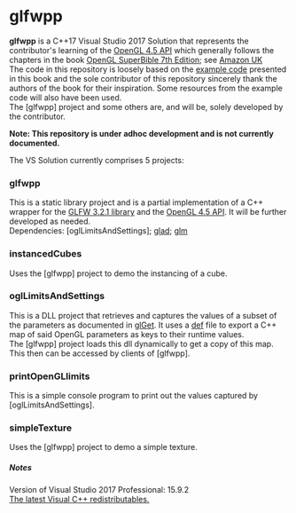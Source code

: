 # glfwpp
**glfwpp** is a C++17 Visual Studio 2017 Solution that represents the contributor's learning
of the [OpenGL 4.5 API](https://www.khronos.org/registry/OpenGL-Refpages/gl4/)
which generally follows the chapters in the book [OpenGL SuperBible 7th Edition](http://www.openglsuperbible.com/);
 see [Amazon UK](https://www.amazon.co.uk/OpenGL-Superbible-Comprehensive-Tutorial-Reference/dp/0672337479/ref=sr_1_1?ie=UTF8&qid=1543245854&sr=8-1&keywords=opengl+superbible+comprehensive+tutorial+and+reference)  
The code in this repository is loosely based on the [example code](http://www.openglsuperbible.com/example-code/)
presented in this book and the sole contributor of this repository sincerely thank the
authors of the book for their inspiration. Some resources from the example code will also have been used.  
The [glfwpp] project and some others are, and will be, solely developed by the contributor.

**Note: This repository is under adhoc development and is not currently documented.**

The VS Solution currently comprises 5 projects:
### glfwpp
This is a static library project and is a partial implementation of a C++ wrapper for the [GLFW 3.2.1 library](http://www.glfw.org/)
and the [OpenGL 4.5 API](https://www.khronos.org/registry/OpenGL-Refpages/gl4/). It will be further developed as needed.  
Dependencies: [oglLimitsAndSettings]; [glad](https://glad.dav1d.de/); [glm](https://glm.g-truc.net/0.9.9/index.html)

### instancedCubes
Uses the [glfwpp] project to demo the instancing of a cube.

### oglLimitsAndSettings
This is a DLL project that retrieves and captures the values of a subset of the parameters as documented in [glGet](https://www.khronos.org/registry/OpenGL-Refpages/gl4/html/glGet.xhtml).
It uses a [def](https://msdn.microsoft.com/en-us/library/d91k01sh.aspx) file to export a C++ map of said OpenGL parameters as keys to their runtime values.  
The [glfwpp] project loads this dll dynamically to get a copy of this map. This then can be accessed by clients of [glfwpp].

### printOpenGLlimits
This is a simple console program to print out the values captured by [oglLimitsAndSettings].

### simpleTexture
Uses the [glfwpp] project to demo a simple texture.


##### Notes
Version of Visual Studio 2017 Professional: 15.9.2<br/>
[The latest Visual C++ redistributables.](https://support.microsoft.com/en-us/help/2977003/the-latest-supported-visual-c-downloads)

